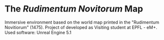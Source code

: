 # The <i>Rudimentum Novitorum</i> Map

Immersive environment based on the world map printed in the "Rudimentum Novitiorum" (1475). Project of developed as Visiting student at EPFL - eM+.
Used software: Unreal Engine 5.1
